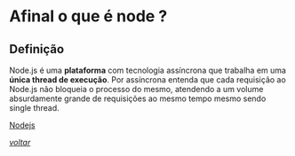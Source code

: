 # Afinal o que é node ?

## Definição
Node.js é uma **plataforma** com tecnologia assíncrona que trabalha em uma **única thread de execução**. Por assíncrona entenda que cada requisição ao Node.js não bloqueia o processo do mesmo, atendendo a um volume absurdamente grande de requisições ao mesmo tempo mesmo sendo single thread.

[Nodejs](https://nodejs.org/en/)

[*voltar*](../README.md)